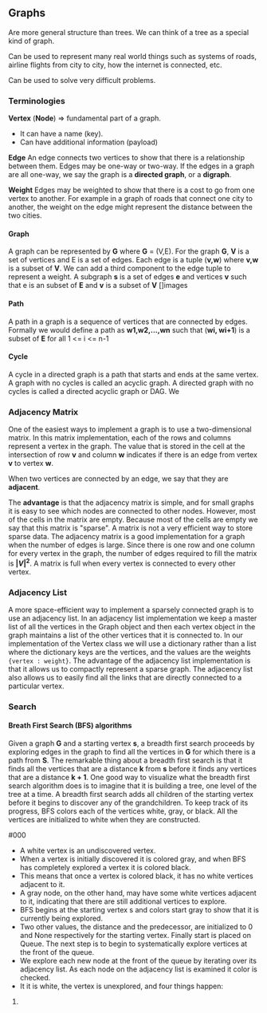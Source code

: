 ## Graphs

Are more general structure than trees. We can think of a tree as a special kind of graph.

Can be used to represent many real world things such as systems of roads, airline flights from city to city, how the internet is connected, etc.

Can be used to solve very difficult problems.

### Terminologies

**Vertex** (**Node**) => fundamental part of a graph.

- It can have a name (key).
- Can have additional information (payload)

**Edge**
An edge connects two vertices to show that there is a relationship between them.
Edges may be one-way or two-way. If the edges in a graph are all one-way, we say the graph is a **directed graph**, or a **digraph**.

**Weight**
Edges may be weighted to show that there is a cost to go from one vertex to another. For example in a graph of roads that connect one city to another, the weight on the edge might represent the distance between the two cities.

#### Graph

A graph can be represented by **G** where **G** = (V,E). For the graph **G**, **V** is a set of vertices and E is a set of edges. Each edge is a tuple (**v,w**) where **v,w** is a subset of **V**. We can add a third component to the edge tuple to represent a weight.
A subgraph **s** is a set of edges **e** and vertices **v** such that e is an subset of **E** and **v** is a subset of **V**
[]images

#### Path

A path in a graph is a sequence of vertices that are connected by edges. Formally we would define a path as **w1,w2,...,wn** such that (**wi, wi+1**) is a subset of **E** for all 1 <= i <= n-1

#### Cycle

A cycle in a directed graph is a path that starts and ends at the same vertex. A graph with no cycles is called an acyclic graph. A directed graph with no cycles is called a directed acyclic graph or DAG. We

### Adjacency Matrix

One of the easiest ways to implement a graph is to use a two-dimensional matrix.
In this matrix implementation, each of the rows and columns represent a vertex in the graph.
The value that is stored in the cell at the intersection of row **v** and column **w** indicates if there is an edge from vertex **v** to vertex **w**.

When two vertices are connected by an edge, we say that they are **adjacent**.

The **advantage** is that the adjacency matrix is simple, and for small graphs it is easy to see which nodes are connected to other nodes.
However, most of the cells in the matrix are empty. Because most of the cells are empty we say that this matrix is "sparse". A matrix is not a very efficient way to store sparse data.
The adjacency matrix is a good implementation for a graph when the number of edges is large.
Since there is one row and one column for every vertex in the graph, the number of edges required to fill the matrix is **$|V|^2$**.
A matrix is full when every vertex is connected to every other vertex.

### Adjacency List

A more space-efficient way to implement a sparsely connected graph is to use an adjacency list.
In an adjacency list implementation we keep a master list of all the vertices in the Graph object and then each vertex object in the graph maintains a list of the other vertices that it is connected to.
In our implementation of the Vertex class we will use a dictionary rather than a list where the dictionary keys are the vertices, and the values are the weights `{vertex : weight}`.
The advantage of the adjacency list implementation is that it allows us to compactly represent a sparse graph.
The adjacency list also allows us to easily find all the links that are directly connected to a particular vertex.

### Search

#### Breath First Search (BFS) algorithms

Given a graph **G** and a starting vertex **s**, a breadth first search proceeds by exploring edges in the graph to find all the vertices in **G** for which there is a path from **S**.
The remarkable thing about a breadth first search is that it finds all the vertices that are a distance **k** from **s** before it finds any vertices that are a distance **k + 1**.
One good way to visualize what the breadth first search algorithm does is to imagine that it is building a tree, one level of the tree at a time. A breadth first search adds all children of the starting vertex before it begins to discover any of the grandchildren.
To keep track of its progress, BFS colors each of the vertices white, gray, or black.
All the vertices are initialized to white when they are constructed.

#000

- A white vertex is an undiscovered vertex.
- When a vertex is initially discovered it is colored gray, and when BFS has completely explored a vertex it is colored black.
- This means that once a vertex is colored black, it has no white vertices adjacent to it.
- A gray node, on the other hand, may have some white vertices adjacent to it, indicating that there are still additional vertices to explore.
- BFS begins at the starting vertex s and colors start gray to show that it is currently being explored.
- Two other values, the distance and the predecessor, are initialized to 0 and None respectively for the starting vertex. Finally start is placed on Queue. The next step is to begin to systematically explore vertices at the front of the queue.
- We explore each new node at the front of the queue by iterating over its adjacency list. As each node on the adjacency list is examined it color is checked.
- It it is white, the vertex is unexplored, and four things happen:

1.
